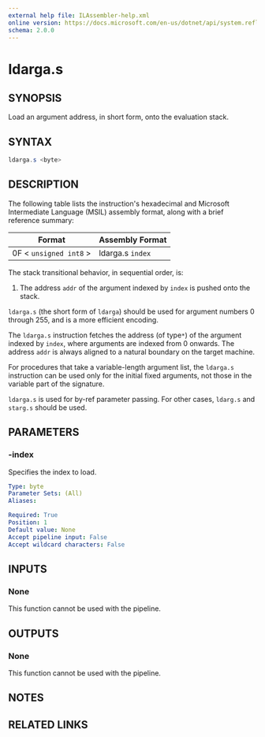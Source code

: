 ```yaml
---
external help file: ILAssembler-help.xml
online version: https://docs.microsoft.com/en-us/dotnet/api/system.reflection.emit.opcodes.ldarga_s
schema: 2.0.0
---
```


# ldarga.s

## SYNOPSIS

Load an argument address, in short form, onto the evaluation stack.

## SYNTAX

```powershell
ldarga.s <byte>
```

## DESCRIPTION

The following table lists the instruction's hexadecimal and Microsoft Intermediate Language (MSIL) assembly format, along with a brief reference summary:

| Format                 | Assembly Format  |
| ---------------------- | ---------------- |
| 0F < `unsigned int8` > | ldarga.s `index` |

 The stack transitional behavior, in sequential order, is:

1.  The address `addr` of the argument indexed by `index` is pushed onto the stack.

 `ldarga.s` (the short form of `ldarga`) should be used for argument numbers 0 through 255, and is a more efficient encoding.

 The `ldarga.s` instruction fetches the address (of type`*`) of the argument indexed by `index`, where arguments are indexed from 0 onwards. The address `addr` is always aligned to a natural boundary on the target machine.

 For procedures that take a variable-length argument list, the `ldarga.s` instruction can be used only for the initial fixed arguments, not those in the variable part of the signature.

 `ldarga.s` is used for by-ref parameter passing. For other cases, `ldarg.s` and `starg.s` should be used.

## PARAMETERS

### -index

Specifies the index to load.

```yaml
Type: byte
Parameter Sets: (All)
Aliases:

Required: True
Position: 1
Default value: None
Accept pipeline input: False
Accept wildcard characters: False
```

## INPUTS

### None

This function cannot be used with the pipeline.

## OUTPUTS

### None

This function cannot be used with the pipeline.

## NOTES

## RELATED LINKS

